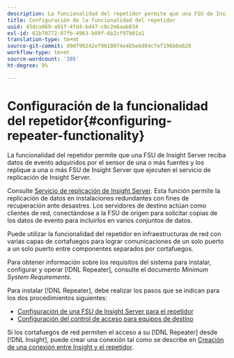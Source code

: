 ```yaml
---
description: La funcionalidad del repetidor permite que una FSU de Insight Server reciba datos de evento adquiridos por el sensor de una o más fuentes y los replique a una o más FSU de Insight Server que ejecuten el servicio de replicación de Insight Server.
title: Configuración de la funcionalidad del repetidor
uuid: 45dca069-a91f-4fd4-bd47-c8c2e6aab834
exl-id: 61b70772-07fb-4963-b09f-6b2cf97b01a1
translation-type: tm+mt
source-git-commit: d9df90242ef96188f4e4b5e6d04cfef196b0a628
workflow-type: tm+mt
source-wordcount: '205'
ht-degree: 9%

---
```


# Configuración de la funcionalidad del repetidor{#configuring-repeater-functionality}

La funcionalidad del repetidor permite que una FSU de Insight Server reciba datos de evento adquiridos por el sensor de una o más fuentes y los replique a una o más FSU de Insight Server que ejecuten el servicio de replicación de Insight Server.

Consulte [Servicio de replicación de Insight Server](../../../../home/c-inst-svr/c-ins-svr-rep-svc/c-ins-svr-rep-svc.md#concept-926e654e80d943a0b6ac44a82a510d92). Esta función permite la replicación de datos en instalaciones redundantes con fines de recuperación ante desastres. Los servidores de destino actúan como clientes de red, conectándose a la FSU de origen para solicitar copias de los datos de evento para incluirlos en varios conjuntos de datos.

Puede utilizar la funcionalidad del repetidor en infraestructuras de red con varias capas de cortafuegos para lograr comunicaciones de un solo puerto a un solo puerto entre componentes separados por cortafuegos.

Para obtener información sobre los requisitos del sistema para instalar, configurar y operar [!DNL Repeater], consulte el documento *Minimum System Requirements*.

Para instalar [!DNL Repeater], debe realizar los pasos que se indican para los dos procedimientos siguientes:

* [Configuración de una FSU de Insight Server para el repetidor](../../../../home/c-inst-svr/c-rptr-fntly/c-cnfg-rptr-fntly/t-cfg-fsu-rptr.md#task-1ad7fa5777b845f4bd398f97226e56b2)
* [Configuración del control de acceso para equipos de destino](../../../../home/c-inst-svr/c-rptr-fntly/c-cnfg-rptr-fntly/t-cfg-acc-ctrll-tgt-mach.md#task-0e49953728444839bc0a26234501a4c5)

Si los cortafuegos de red permiten el acceso a su [!DNL Repeater] desde [!DNL Insight], puede crear una conexión tal como se describe en [Creación de una conexión entre Insight y el repetidor](../../../../home/c-inst-svr/c-rptr-fntly/c-cnfg-rptr-fntly/t-crt-conn-ins-rptr.md#task-785bfe5f0e31484683e4345038add118).
